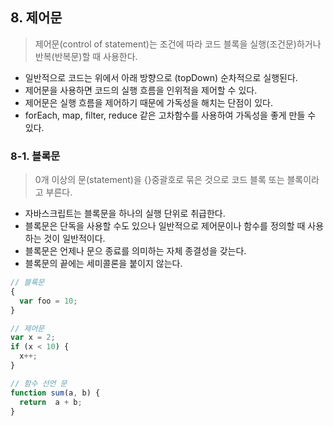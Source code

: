## 8. 제어문

> 제어문(control of statement)는 조건에 따라 코드 블록을 실행(조건문)하거나 반복(반복문)할 때 사용한다.

- 일반적으로 코드는 위에서 아래 방향으로 (topDown) 순차적으로 실행된다.
- 제어문을 사용하면 코드의 실행 흐름을 인위적을 제어할 수 있다.
- 제어문은 실행 흐름을 제어하기 때문에 가독성을 해치는 단점이 있다.
- forEach, map, filter, reduce 같은 고차함수를 사용하여 가독성을 좋게 만들 수 있다.

### 8-1. 블록문

> 0개 이상의 문(statement)을 {}중괄호로 묶은 것으로 코드 블록 또는 블록이라고 부른다.

- 자바스크립트는 블록문을 하나의 실행 단위로 취급한다.
- 블록문은 단독을 사용할 수도 있으나 일반적으로 제어문이나 함수를 정의할 때 사용하는 것이 일반적이다.
- 블록문은 언제나 문으 종료를 의미하는 자체 종결성을 갖는다.
- 블록문의 끝에는 세미콜론을 붙이지 않는다.

```javascript
// 블록문
{
  var foo = 10;
}

// 제어문
var x = 2;
if (x < 10) {
  x++;
}

// 함수 선언 문
function sum(a, b) {
  return  a + b;
}
```
